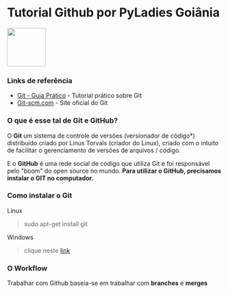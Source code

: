 # Tutorial Github por PyLadies Goiânia
<img src= "https://user-images.githubusercontent.com/53278878/71999188-b88f5e80-321f-11ea-937d-123ba0adfa13.gif" height="90">

### Links de referência

* [Git - Guia Prático](https://rogerdudler.github.io/git-guide/index.pt_BR.html) - Tutorial prático sobre Git
* [Git-scm.com](https://git-scm.com/) - Site oficial do Git

### O que é esse tal de Git e GitHub?
O **Git** um sistema de controle de versões (versionador de código*) distribuído criado por Linus Torvals (criador do Linux), criado com o intuito de facilitar o gerenciamento de versões de arquivos / código.

E o **GitHub** é uma rede social de código que utiliza Git e foi responsável pelo "boom" do open source no mundo. 
**Para utilizar o GitHub, precisamos instalar o GIT no computador.**

### Como instalar o Git
Linux
> sudo apt-get install git

Windows
> clique neste [link](https://gitforwindows.org/)

### O Workflow
Trabalhar com Github baseia-se em trabalhar com **branches** e **merges**
